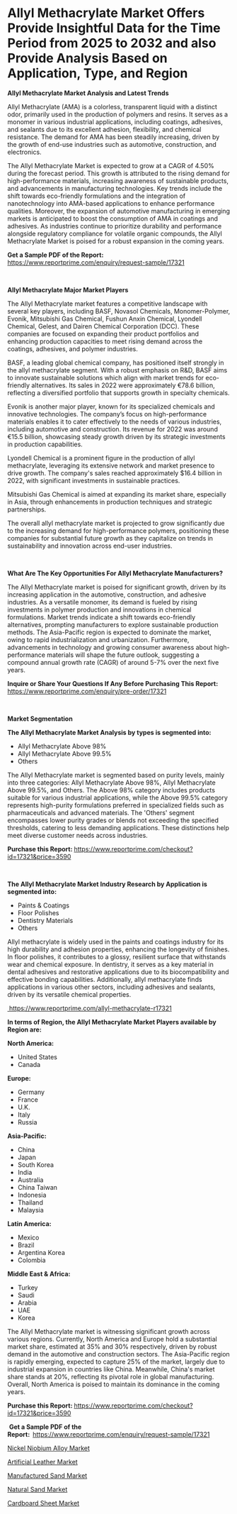 <p><h1>Allyl Methacrylate Market Offers Provide Insightful Data for the Time Period from 2025 to 2032 and also Provide Analysis Based on Application, Type, and Region</h1></p><p><strong>Allyl Methacrylate Market Analysis and Latest Trends</strong></p>
<p><p>Allyl Methacrylate (AMA) is a colorless, transparent liquid with a distinct odor, primarily used in the production of polymers and resins. It serves as a monomer in various industrial applications, including coatings, adhesives, and sealants due to its excellent adhesion, flexibility, and chemical resistance. The demand for AMA has been steadily increasing, driven by the growth of end-use industries such as automotive, construction, and electronics.</p><p>The Allyl Methacrylate Market is expected to grow at a CAGR of 4.50% during the forecast period. This growth is attributed to the rising demand for high-performance materials, increasing awareness of sustainable products, and advancements in manufacturing technologies. Key trends include the shift towards eco-friendly formulations and the integration of nanotechnology into AMA-based applications to enhance performance qualities. Moreover, the expansion of automotive manufacturing in emerging markets is anticipated to boost the consumption of AMA in coatings and adhesives. As industries continue to prioritize durability and performance alongside regulatory compliance for volatile organic compounds, the Allyl Methacrylate Market is poised for a robust expansion in the coming years.</p></p>
<p><strong>Get a Sample PDF of the Report:&nbsp;</strong> <a href="https://www.reportprime.com/enquiry/request-sample/17321?utm_campaign=1082&utm_medium=2&utm_source=Github&utm_content=ia&utm_term=18032025&utm_id=allyl-methacrylate">https://www.reportprime.com/enquiry/request-sample/17321</a></p>
<p>&nbsp;</p>
<p><strong>Allyl Methacrylate Major Market Players</strong></p>
<p><p>The Allyl Methacrylate market features a competitive landscape with several key players, including BASF, Novasol Chemicals, Monomer-Polymer, Evonik, Mitsubishi Gas Chemical, Fushun Anxin Chemical, Lyondell Chemical, Gelest, and Dairen Chemical Corporation (DCC). These companies are focused on expanding their product portfolios and enhancing production capacities to meet rising demand across the coatings, adhesives, and polymer industries.</p><p>BASF, a leading global chemical company, has positioned itself strongly in the allyl methacrylate segment. With a robust emphasis on R&D, BASF aims to innovate sustainable solutions which align with market trends for eco-friendly alternatives. Its sales in 2022 were approximately €78.6 billion, reflecting a diversified portfolio that supports growth in specialty chemicals.</p><p>Evonik is another major player, known for its specialized chemicals and innovative technologies. The company’s focus on high-performance materials enables it to cater effectively to the needs of various industries, including automotive and construction. Its revenue for 2022 was around €15.5 billion, showcasing steady growth driven by its strategic investments in production capabilities.</p><p>Lyondell Chemical is a prominent figure in the production of allyl methacrylate, leveraging its extensive network and market presence to drive growth. The company's sales reached approximately $16.4 billion in 2022, with significant investments in sustainable practices.</p><p>Mitsubishi Gas Chemical is aimed at expanding its market share, especially in Asia, through enhancements in production techniques and strategic partnerships. </p><p>The overall allyl methacrylate market is projected to grow significantly due to the increasing demand for high-performance polymers, positioning these companies for substantial future growth as they capitalize on trends in sustainability and innovation across end-user industries.</p></p>
<p>&nbsp;</p>
<p><strong>What Are The Key Opportunities For Allyl Methacrylate Manufacturers?</strong></p>
<p><p>The Allyl Methacrylate market is poised for significant growth, driven by its increasing application in the automotive, construction, and adhesive industries. As a versatile monomer, its demand is fueled by rising investments in polymer production and innovations in chemical formulations. Market trends indicate a shift towards eco-friendly alternatives, prompting manufacturers to explore sustainable production methods. The Asia-Pacific region is expected to dominate the market, owing to rapid industrialization and urbanization. Furthermore, advancements in technology and growing consumer awareness about high-performance materials will shape the future outlook, suggesting a compound annual growth rate (CAGR) of around 5-7% over the next five years.</p></p>
<p><strong>Inquire or Share Your Questions If Any Before Purchasing This Report:</strong> <a href="https://www.reportprime.com/enquiry/pre-order/17321?utm_campaign=1082&utm_medium=2&utm_source=Github&utm_content=ia&utm_term=18032025&utm_id=allyl-methacrylate">https://www.reportprime.com/enquiry/pre-order/17321</a></p>
<p>&nbsp;</p>
<p><strong>Market Segmentation</strong></p>
<p><strong>The Allyl Methacrylate Market Analysis by types is segmented into:</strong></p>
<p><ul><li>Allyl Methacrylate Above 98%</li><li>Allyl Methacrylate Above 99.5%</li><li>Others</li></ul></p>
<p><p>The Allyl Methacrylate market is segmented based on purity levels, mainly into three categories: Allyl Methacrylate Above 98%, Allyl Methacrylate Above 99.5%, and Others. The Above 98% category includes products suitable for various industrial applications, while the Above 99.5% category represents high-purity formulations preferred in specialized fields such as pharmaceuticals and advanced materials. The 'Others' segment encompasses lower purity grades or blends not exceeding the specified thresholds, catering to less demanding applications. These distinctions help meet diverse customer needs across industries.</p></p>
<p><strong>Purchase this Report:&nbsp;</strong><a href="https://www.reportprime.com/checkout?id=17321&price=3590&utm_campaign=1082&utm_medium=2&utm_source=Github&utm_content=ia&utm_term=18032025&utm_id=allyl-methacrylate">https://www.reportprime.com/checkout?id=17321&price=3590</a></p>
<p>&nbsp;</p>
<p><strong>The Allyl Methacrylate Market Industry Research by Application is segmented into:</strong></p>
<p><ul><li>Paints & Coatings</li><li>Floor Polishes</li><li>Dentistry Materials</li><li>Others</li></ul></p>
<p><p>Allyl methacrylate is widely used in the paints and coatings industry for its high durability and adhesion properties, enhancing the longevity of finishes. In floor polishes, it contributes to a glossy, resilient surface that withstands wear and chemical exposure. In dentistry, it serves as a key material in dental adhesives and restorative applications due to its biocompatibility and effective bonding capabilities. Additionally, allyl methacrylate finds applications in various other sectors, including adhesives and sealants, driven by its versatile chemical properties.</p></p>
<p><a href="https://www.reportprime.com/allyl-methacrylate-r17321?utm_campaign=1082&utm_medium=2&utm_source=Github&utm_content=ia&utm_term=18032025&utm_id=allyl-methacrylate">&nbsp;https://www.reportprime.com/allyl-methacrylate-r17321</a></p>
<p><strong>In terms of Region, the Allyl Methacrylate Market Players available by Region are:</strong></p>
<p>
    <p> <strong> North America: </strong>
        <ul>
            <li>United States</li>
            <li>Canada</li>
        </ul>
        </p> 
    <p> <strong> Europe: </strong>
        <ul>
            <li>Germany</li>
            <li>France</li>
            <li>U.K.</li>
            <li>Italy</li>
            <li>Russia</li>
        </ul>
        </p> 
    <p> <strong> Asia-Pacific: </strong>
        <ul>
            <li>China</li>
            <li>Japan</li>
            <li>South Korea</li>
            <li>India</li>
            <li>Australia</li>
            <li>China Taiwan</li>
            <li>Indonesia</li>
            <li>Thailand</li>
            <li>Malaysia</li>
        </ul>
        </p> 
    <p> <strong> Latin America: </strong>
        <ul>
            <li>Mexico</li>
            <li>Brazil</li>
            <li>Argentina Korea</li>
            <li>Colombia</li>
        </ul>
        </p> 
    <p> <strong> Middle East & Africa: </strong>
        <ul>
            <li>Turkey</li>
            <li>Saudi</li>
            <li>Arabia</li>
            <li>UAE</li>
            <li>Korea</li>
        </ul>
    </p>
    </p>
<p><p>The Allyl Methacrylate market is witnessing significant growth across various regions. Currently, North America and Europe hold a substantial market share, estimated at 35% and 30% respectively, driven by robust demand in the automotive and construction sectors. The Asia-Pacific region is rapidly emerging, expected to capture 25% of the market, largely due to industrial expansion in countries like China. Meanwhile, China's market share stands at 20%, reflecting its pivotal role in global manufacturing. Overall, North America is poised to maintain its dominance in the coming years.</p></p>
<p><strong>Purchase this Report: </strong><a href="https://www.reportprime.com/checkout?id=17321&price=3590&utm_campaign=1082&utm_medium=2&utm_source=Github&utm_content=ia&utm_term=18032025&utm_id=allyl-methacrylate">https://www.reportprime.com/checkout?id=17321&price=3590</a></p>
<p>&nbsp;<strong>Get a Sample PDF of the Report:&nbsp;&nbsp;</strong><a href="https://www.reportprime.com/enquiry/request-sample/17321?utm_campaign=1082&utm_medium=2&utm_source=Github&utm_content=ia&utm_term=18032025&utm_id=allyl-methacrylate">https://www.reportprime.com/enquiry/request-sample/17321</a></p>
<p><strong></strong></p>
<p><p><a href="https://github.com/monacaquddus/Market-Research-Report-List-1/blob/main/nickel-niobium-alloy-market.md?utm_campaign=1082&utm_medium=2&utm_source=Github&utm_content=ia&utm_term=18032025&utm_id=allyl-methacrylate">Nickel Niobium Alloy Market</a></p><p><a href="https://github.com/owaysusing/Market-Research-Report-List-1/blob/main/artificial-leather-market.md?utm_campaign=1082&utm_medium=2&utm_source=Github&utm_content=ia&utm_term=18032025&utm_id=allyl-methacrylate">Artificial Leather Market</a></p><p><a href="https://github.com/gambokaiohjr/Market-Research-Report-List-1/blob/main/manufactured-sand-market.md?utm_campaign=1082&utm_medium=2&utm_source=Github&utm_content=ia&utm_term=18032025&utm_id=allyl-methacrylate">Manufactured Sand Market</a></p><p><a href="https://github.com/aijazdeitzbq/Market-Research-Report-List-1/blob/main/natural-sand-market.md?utm_campaign=1082&utm_medium=2&utm_source=Github&utm_content=ia&utm_term=18032025&utm_id=allyl-methacrylate">Natural Sand Market</a></p><p><a href="https://github.com/skoppmerlib9/Market-Research-Report-List-1/blob/main/cardboard-sheet-market.md?utm_campaign=1082&utm_medium=2&utm_source=Github&utm_content=ia&utm_term=18032025&utm_id=allyl-methacrylate">Cardboard Sheet Market</a></p></p>